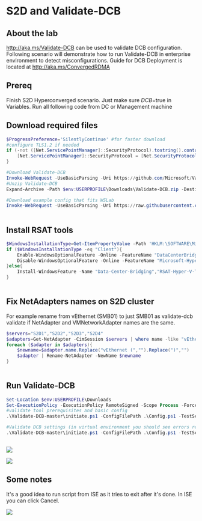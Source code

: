 # S2D and Validate-DCB

## About the lab

http://aka.ms/Validate-DCB can be used to validate DCB configuration. Following scenario will demonstrate how to run Validate-DCB in enterprise environment to detect misconfigurations. Guide for DCB Deployment is located at http://aka.ms/ConvergedRDMA

## Prereq

Finish S2D Hyperconverged scenario. Just make sure $DCB=$true in Variables. Run all following code from DC or Management machine

## Download required files

```PowerShell
$ProgressPreference='SilentlyContinue' #for faster download
#configure TLS1.2 if needed
if (-not ([Net.ServicePointManager]::SecurityProtocol).tostring().contains("Tls12")){
    [Net.ServicePointManager]::SecurityProtocol = [Net.SecurityProtocolType]::Tls12
}

#Download Validate-DCB
Invoke-WebRequest -UseBasicParsing -Uri https://github.com/Microsoft/Validate-DCB/archive/master.zip -OutFile $env:USERPROFILE\Downloads\Validate-DCB.zip
#Unzip Validate-DCB
Expand-Archive -Path $env:USERPROFILE\Downloads\Validate-DCB.zip -DestinationPath $env:USERPROFILE\Downloads\

#Download example config that fits WSLab
Invoke-WebRequest -UseBasicParsing -Uri https://raw.githubusercontent.com/Microsoft/WSLab/dev/Scenarios/S2D%20and%20Validate-DCB/Config.ps1 -OutFile $env:USERPROFILE\Downloads\Config.ps1
 
```

## Install RSAT tools

```PowerShell
$WindowsInstallationType=Get-ItemPropertyValue -Path 'HKLM:\SOFTWARE\Microsoft\Windows NT\CurrentVersion\' -Name InstallationType
if ($WindowsInstallationType -eq "Client"){
    Enable-WindowsOptionalFeature -Online -FeatureName "DataCenterBridging","Microsoft-Hyper-V-All" -NoRestart
    Disable-WindowsOptionalFeature -Online -FeatureName "Microsoft-Hyper-V"
}else{
    Install-WindowsFeature -Name "Data-Center-Bridging","RSAT-Hyper-V-Tools"
}
 
```

## Fix NetAdapters names on S2D cluster

For example rename from vEthernet (SMB01) to just SMB01 as validate-dcb validate if NetAdapter and VMNetworkAdapter names are the same.

```PowerShell
$servers="S2D1","S2D2","S2D3","S2D4"
$adapters=Get-NetAdapter -CimSession $servers | where name -like "vEthernet (*"
foreach ($adapter in $adapters){
    $newname=$adapter.name.Replace("vEthernet (","").Replace(")","")
    $adapter | Rename-NetAdapter -NewName $newname
}
 
```

## Run Validate-DCB

```PowerShell
Set-Location $env:USERPROFILE\Downloads
Set-ExecutionPolicy -ExecutionPolicy RemoteSigned -Scope Process -Force
#validate tool prerequisites and basic config
.\Validate-DCB-master\initiate.ps1 -ConfigFilePath .\Config.ps1 -TestScope Global

#Validate DCB settings (in virtual environment you should see errors related to the fact there are no real RDMA adapters)
.\Validate-DCB-master\initiate.ps1 -ConfigFilePath .\Config.ps1 -TestScope Modal
 
```

![](/Scenarios/S2D%20and%20Validate-DCB/Screenshots/GlobalResults.png)

![](/Scenarios/S2D%20and%20Validate-DCB/Screenshots/ModalResults.png)

## Some notes

It's a good idea to run script from ISE as it tries to exit after it's done. In ISE you can click Cancel.

![](/Scenarios/S2D%20and%20Validate-DCB/Screenshots/Exit.png)